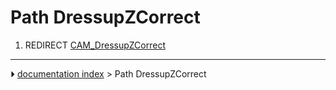 # Path DressupZCorrect
1.  REDIRECT [CAM_DressupZCorrect](CAM_DressupZCorrect.md)



---
⏵ [documentation index](../README.md) > Path DressupZCorrect
